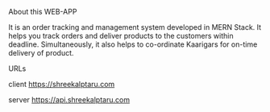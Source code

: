About this WEB-APP

It is an order tracking and management system developed in MERN Stack. It helps you track orders and deliver products to the customers within deadline. Simultaneously, it also helps to co-ordinate Kaarigars for on-time delivery of product.

URLs

client
https://shreekalptaru.com

server
https://api.shreekalptaru.com

